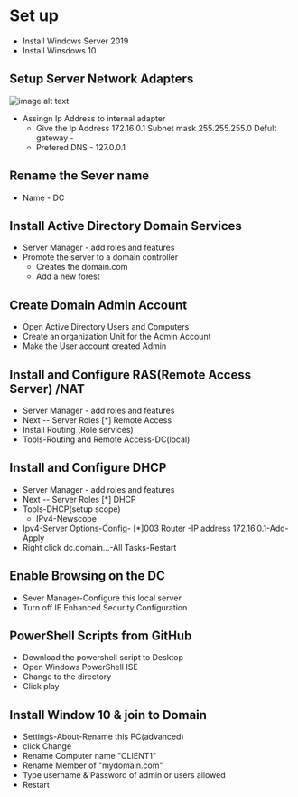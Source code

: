 # Set up
- Install Windows Server 2019
- Install Winsdows 10
## Setup Server Network Adapters
![image alt text](https://drive.google.com/file/d/1Fa_coEYMque_MebF1Uuj1Dboza5Mu-Ii/view?usp=sharing)
- Assingn Ip Address to internal adapter
  - Give the Ip Address 172.16.0.1 Subnet mask 255.255.255.0 Defult gateway -
  - Prefered DNS - 127.0.0.1
## Rename the Sever name
 - Name - DC
## Install Active Directory Domain Services
- Server Manager - add roles and features
- Promote the server to a domain controller
  - Creates the domain.com
  - Add a new forest
## Create Domain Admin Account
- Open Active Directory Users and Computers
- Create an organization Unit for the Admin Account
- Make the User account created Admin
## Install and Configure RAS(Remote Access Server) /NAT
- Server Manager - add roles and features
- Next -- Server Roles [*] Remote Access
- Install Routing (Role services)
- Tools-Routing and Remote Access-DC(local)
## Install and Configure DHCP
- Server Manager - add roles and features
- Next -- Server Roles [*] DHCP
- Tools-DHCP(setup scope)
  - IPv4-Newscope
- Ipv4-Server Options-Config- [*]003 Router
  -IP address 172.16.0.1-Add-Apply
- Right click dc.domain...-All Tasks-Restart
## Enable Browsing on the DC
- Sever Manager-Configure this local server
- Turn off IE Enhanced Security Configuration
## PowerShell Scripts from GitHub
- Download the powershell script to Desktop
- Open Windows PowerShell ISE
- Change to the directory 
- Click play
## Install Window 10 & join to Domain
- Settings-About-Rename this PC(advanced)
- click Change
- Rename Computer name "CLIENT1"
- Rename Member of "mydomain.com"
- Type username & Password of admin or users allowed
- Restart


